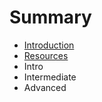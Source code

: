 # Summary

* [Introduction](README.md)
* [Resources](resources.md)
* Intro
* Intermediate
* Advanced

